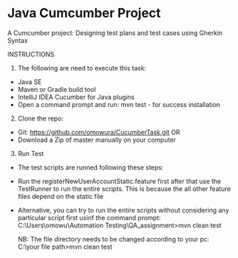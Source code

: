 # Java Cumcumber Project

A Cumcumber project: Designing test plans and test cases using Gherkin Syntax

INSTRUCTIONS

1. The following are need to execute this task:
- Java SE
- Maven or Gradle build tool
- IntelliJ IDEA Cucumber for Java plugins
- Open a command prompt and run: mvn test - for success installation

2. Clone the repo:
- Git: https://github.com/omowura/CucumberTask.git OR
- Download a Zip of master manually on your computer

3. Run Test
- The test scripts are runned following these steps:
- Run the registerNewUserAccountStatic.feature first after that use the TestRunner to run the entire scripts. This is because the all other feature files depend on the     static file
- Alternative, you can try to run the entire scripts without considering any particular script first usinf the command prompt:
  C:\Users\omowu\Automation Testing\QA_assignment>mvn clean test
  
  NB: The file directory needs to be changed according to your pc: C:\your file path>mvn clean test
